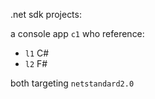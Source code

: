.net sdk projects:

a console app `c1` who reference:

- `l1` C#
- `l2` F#

both targeting `netstandard2.0`
